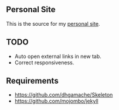 ## Personal Site

This is the source for my [personal site](http://petermaynard.co.uk).

## TODO

- Auto open external links in new tab.
- Correct responsiveness.

## Requirements

- https://github.com/dhgamache/Skeleton
- https://github.com/mojombo/jekyll
